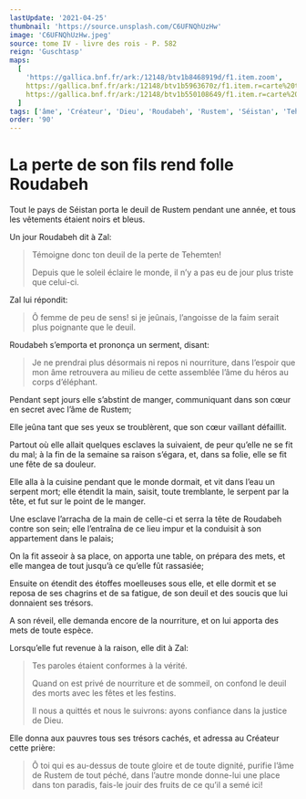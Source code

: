 ```yaml
---
lastUpdate: '2021-04-25'
thumbnail: 'https://source.unsplash.com/C6UFNQhUzHw'
image: 'C6UFNQhUzHw.jpeg'
source: tome IV - livre des rois - P. 582
reign: 'Guschtasp'
maps:
  [
    'https://gallica.bnf.fr/ark:/12148/btv1b8468919d/f1.item.zoom',
    https://gallica.bnf.fr/ark:/12148/btv1b5963670z/f1.item.r=carte%20touran.zoom,
    https://gallica.bnf.fr/ark:/12148/btv1b550108649/f1.item.r=carte%20touran.zoom,
  ]
tags: ['âme', 'Créateur', 'Dieu', 'Roudabeh', 'Rustem', 'Séistan', 'Tehemten', 'Zal']
order: '90'
---
```


# La perte de son fils rend folle Roudabeh

Tout le pays de Séistan porta le deuil de Rustem pendant une année, et tous les vêtements étaient noirs et bleus.

Un jour Roudabeh dit à Zal:

> Témoigne donc ton deuil de la perte de Tehemten!
>
> Depuis que le soleil éclaire le monde, il n’y a pas eu de jour plus triste que celui-ci.

Zal lui répondit:

> Ô femme de peu de sens! si je jeûnais, l’angoisse de la faim serait plus poignante que le deuil.

Roudabeh s’emporta et prononça un serment, disant:

> Je ne prendrai plus désormais ni repos ni nourriture, dans l’espoir que mon âme retrouvera au milieu de cette assemblée l’âme du héros au corps d’éléphant.

Pendant sept jours elle s’abstint de manger, communiquant dans son cœur en secret avec l’âme de Rustem;

Elle jeûna tant que ses yeux se troublèrent, que son cœur vaillant défaillit.

Partout où elle allait quelques esclaves la suivaient, de peur qu’elle ne se fit du mal; à la fin de la semaine sa raison s’égara, et, dans sa folie, elle se fit une fête de sa douleur.

Elle alla à la cuisine pendant que le monde dormait, et vit dans l’eau un serpent mort; elle étendit la main, saisit, toute tremblante, le serpent par la tête, et fut sur le point de le manger.

Une esclave l’arracha de la main de celle-ci et serra la tête de Roudabeh contre son sein; elle l’entraîna de ce lieu impur et la conduisit à son appartement dans le palais;

On la fit asseoir à sa place, on apporta une table, on prépara des mets, et elle mangea de tout jusqu’à ce qu’elle fût rassasiée;

Ensuite on étendit des étoffes moelleuses sous elle, et elle dormit et se reposa de ses chagrins et de sa fatigue, de son deuil et des soucis que lui donnaient ses trésors.

A son réveil, elle demanda encore de la nourriture, et on lui apporta des mets de toute espèce.

Lorsqu’elle fut revenue à la raison, elle dit à Zal:

> Tes paroles étaient conformes à la vérité.
>
> Quand on est privé de nourriture et de sommeil, on confond le deuil des morts avec les fêtes et les festins.
>
> Il nous a quittés et nous le suivrons: ayons confiance dans la justice de Dieu.

Elle donna aux pauvres tous ses trésors cachés, et adressa au Créateur cette prière:

> Ô toi qui es au-dessus de toute gloire et de toute dignité, purifie l’âme de Rustem de tout péché, dans l’autre monde donne-lui une place dans ton paradis, fais-le jouir des fruits de ce qu’il a semé ici!
